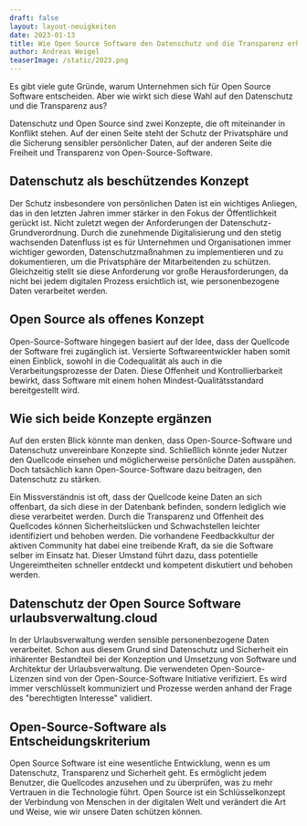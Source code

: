 ```yaml
---
draft: false
layout: layout-neuigkeiten
date: 2023-01-13
title: Wie Open Source Software den Datenschutz und die Transparenz erhöht
author: Andreas Weigel
teaserImage: /static/2023.png
---
```


Es gibt viele gute Gründe, warum Unternehmen sich für Open Source Software entscheiden. 
Aber wie wirkt sich diese Wahl auf den Datenschutz und die Transparenz aus?

<!-- more -->

Datenschutz und Open Source sind zwei Konzepte, die oft miteinander in Konflikt stehen.
Auf der einen Seite steht der Schutz der Privatsphäre und die Sicherung sensibler persönlicher Daten, 
auf der anderen Seite die Freiheit und Transparenz von Open-Source-Software.

## Datenschutz als beschützendes Konzept

Der Schutz insbesondere von persönlichen Daten ist ein wichtiges Anliegen, 
das in den letzten Jahren immer stärker in den Fokus der Öffentlichkeit gerückt ist.
Nicht zuletzt wegen der Anforderungen der Datenschutz-Grundverordnung. 
Durch die zunehmende Digitalisierung und den stetig wachsenden Datenfluss ist es für Unternehmen und Organisationen 
immer wichtiger geworden, Datenschutzmaßnahmen zu implementieren und zu dokumentieren, um die Privatsphäre der Mitarbeitenden zu schützen.
Gleichzeitig stellt sie diese Anforderung vor große Herausforderungen, da nicht bei jedem digitalen Prozess ersichtlich ist,
wie personenbezogene Daten verarbeitet werden.


## Open Source als offenes Konzept

Open-Source-Software hingegen basiert auf der Idee, dass der Quellcode der Software frei zugänglich ist. Versierte 
Softwareentwickler haben somit einen Einblick, sowohl in die Codequalität als auch in die Verarbeitungsprozesse der Daten.
Diese Offenheit und Kontrollierbarkeit bewirkt, dass Software mit einem hohen Mindest-Qualitätsstandard bereitgestellt wird.

## Wie sich beide Konzepte ergänzen

Auf den ersten Blick könnte man denken, dass Open-Source-Software und Datenschutz unvereinbare Konzepte sind.
Schließlich könnte jeder Nutzer den Quellcode einsehen und möglicherweise persönliche Daten ausspähen.
Doch tatsächlich kann Open-Source-Software dazu beitragen, den Datenschutz zu stärken.

Ein Missverständnis ist oft, dass der Quellcode keine Daten an sich offenbart, da sich diese in der Datenbank befinden, 
sondern lediglich wie diese verarbeitet werden. 
Durch die Transparenz und Offenheit des Quellcodes können Sicherheitslücken und Schwachstellen leichter identifiziert und behoben werden.
Die vorhandene Feedbackkultur der aktiven Community hat dabei eine treibende Kraft, da sie die Software selber im Einsatz hat.
Dieser Umstand führt dazu, dass potentielle Ungereimtheiten schneller entdeckt und kompetent diskutiert und behoben werden.

## Datenschutz der Open Source Software urlaubsverwaltung.cloud

In der Urlaubsverwaltung werden sensible personenbezogene Daten verarbeitet. Schon aus diesem Grund sind Datenschutz und 
Sicherheit ein inhärenter Bestandteil bei der Konzeption und Umsetzung von Software und Architektur der Urlaubsverwaltung.
Die verwendeten Open-Source-Lizenzen sind von der Open-Source-Software Initiative verifiziert.
Es wird immer verschlüsselt kommuniziert und Prozesse werden anhand der Frage des "berechtigten Interesse" validiert.

## Open-Source-Software als Entscheidungskriterium

Open Source Software ist eine wesentliche Entwicklung, wenn es um Datenschutz, Transparenz und Sicherheit geht. 
Es ermöglicht jedem Benutzer, die Quellcodes anzusehen und zu überprüfen, was zu mehr Vertrauen in die Technologie führt. 
Open Source ist ein Schlüsselkonzept der Verbindung von Menschen in der digitalen Welt und verändert die Art und Weise, 
wie wir unsere Daten schützen können. 
